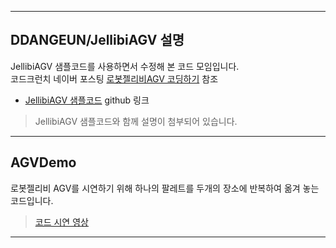 * * *
DDANGEUN/JellibiAGV 설명
----
JellibiAGV 샘플코드를 사용하면서 수정해 본 코드 모임입니다.  
코드크런치 네이버 포스팅 [로봇젤리비AGV 코딩하기](https://blog.naver.com/robotnmore/221671803956) 참조  
* [JellibiAGV 샘플코드](https://github.com/signaled/JellibiAGV/) github 링크  
>JellibiAGV 샘플코드와 함께 설명이 첨부되어 있습니다.


* * *
AGVDemo
---
로봇젤리비 AGV를 시연하기 위해 하나의 팔레트를 두개의 장소에 반복하여 옮겨 놓는 코드입니다.  
>[코드 시연 영상](https://youtu.be/sZWdZCVf_CY)  
* * *

